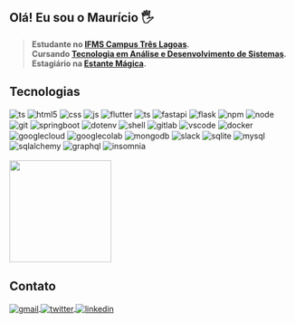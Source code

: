 ## Olá! Eu sou o Maurício 🖐️
>**Estudante no [IFMS Campus Três Lagoas](https://www.ifms.edu.br/campi/campus-tres-lagoas).** </br>
>**Cursando [Tecnologia em Análise e Desenvolvimento de Sistemas](https://www.ifms.edu.br/campi/campus-tres-lagoas/cursos/graduacao/analise-e-desenvolvimento-de-sistemas).** </br>
>**Estagiário na [Estante Mágica](https://estantemagica.com.br/).** </br>

## Tecnologias

<div>
  <img align="center" alt="ts" src="https://img.shields.io/badge/Python-3776AB?style=for-the-badge&logo=python&logoColor=3776AB&labelColor=white" />
  <img align="center" alt="html5" src="https://img.shields.io/badge/HTML5-E34F26?style=for-the-badge&logo=html5&logoColor=E34F26&labelColor=white" />
  <img align="center" alt="css" src="https://img.shields.io/badge/CSS3-1572B6?style=for-the-badge&logo=css3&logoColor=1572B6&labelColor=white" />
  <img align="center" alt="js" src="https://img.shields.io/badge/JavaScript-F7DF1E?style=for-the-badge&logo=javascript&logoColor=F7DF1E&labelColor=white" />
  <img align="center" alt="flutter" src="https://img.shields.io/badge/Flutter-white?style=for-the-badge&logo=flutter&logoColor=54C5F8&labelColor=white" />
  <img align="center" alt="ts" src="https://img.shields.io/badge/TypeScript-1572B6?style=for-the-badge&logo=typescript&logoColor=1572B6&labelColor=white" />
  <img align="center" alt="fastapi" src="https://img.shields.io/badge/FastAPI-3A9689?style=for-the-badge&logo=fastapi&logoColor=3A9689&labelColor=white" />
  <img align="center" alt="flask" src="https://img.shields.io/badge/Flask-FFFFFF?style=for-the-badge&logo=flask&logoColor=black&labelColor=white" />
  <img align="center" alt="npm" src="https://img.shields.io/badge/npm-E44238?style=for-the-badge&logo=npm&logoColor=E44238&labelColor=white" />
  <img align="center" alt="node" src="https://img.shields.io/badge/node-81CC2B?style=for-the-badge&logo=nodedotjs&logoColor=81CC2B&labelColor=white" />
  <img align="center" alt="git" src="https://img.shields.io/badge/git-F05033?style=for-the-badge&logo=git&logoColor=F05033&labelColor=white" />
  <img align="center" alt="springboot" src="https://img.shields.io/badge/spring boot-6DB33F?style=for-the-badge&logo=springboot&logoColor=6CB33E&color=white&labelColor=white" />
  <img align="center" alt="dotenv" src="https://img.shields.io/badge/env-ECD53F?style=for-the-badge&logo=dotenv&logoColor=ECD53F&labelColor=white" />
  <img align="center" alt="shell" src="https://img.shields.io/badge/shell-black?style=for-the-badge&logo=gnubash&logoColor=black&labelColor=white" />
  <img align="center" alt="gitlab" src="https://img.shields.io/badge/gitlab-E34124?style=for-the-badge&logo=gitlab&logoColor=E34124&labelColor=white" />
  <img align="center" alt="vscode" src="https://img.shields.io/badge/vscode-007ACC?style=for-the-badge&logo=visualstudiocode&logoColor=007ACC&labelColor=white" />
  <img align="center" alt="docker" src="https://img.shields.io/badge/docker-2496ED?style=for-the-badge&logo=docker&logoColor=2496ED&labelColor=white" />
  <img align="center" alt="googlecloud" src="https://img.shields.io/badge/google cloud-4285F4?style=for-the-badge&logo=googlecloud&logoColor=4285F4&labelColor=white" />
  <img align="center" alt="googlecolab" src="https://img.shields.io/badge/google colab-F9AB00?style=for-the-badge&logo=googlecolab&logoColor=F9AB00&labelColor=white" />
  <img align="center" alt="mongodb" src="https://img.shields.io/badge/mongodb-47A248?style=for-the-badge&logo=mongodb&logoColor=47A248&labelColor=white" />
  <img align="center" alt="slack" src="https://img.shields.io/badge/slack-4A154B?style=for-the-badge&logo=slack&logoColor=4A154B&labelColor=white" />
  <img align="center" alt="sqlite" src="https://img.shields.io/badge/sqlite-003B57?style=for-the-badge&logo=sqlite&logoColor=003B57&labelColor=white" />
  <img align="center" alt="mysql" src="https://img.shields.io/badge/mysql-4479A1?style=for-the-badge&logo=mysql&logoColor=4479A1&labelColor=white" />
  <img align="center" alt="sqlalchemy" src="https://img.shields.io/badge/sqlalchemy-D71F00?style=for-the-badge&logo=sqlalchemy&logoColor=D71F00&labelColor=white" />
  <img align="center" alt="graphql" src="https://img.shields.io/badge/graphql-E10098?style=for-the-badge&logo=graphql&logoColor=E10098&labelColor=white" />
  <img align="center" alt="insomnia" src="https://img.shields.io/badge/insomnia-4000BF?style=for-the-badge&logo=insomnia&logoColor=4000BF&labelColor=white" />
</div>

<br/>

<div align="left">
  <img height="180em" src="https://github-readme-stats.vercel.app/api/top-langs/?username=Mauricio-Silva&layout=compact&langs_count=8&theme=tokyonight&title_color=00f99f&text_color=ffffff&icon_color=1b7fcc"/>
</div>
  
 
## Contato

<div>
  <a href="sir.silvabmauricio@gmail.com">
    <img align="center" alt="gmail" src="https://img.shields.io/badge/Gmail-EA4335?style=for-the-badge&logo=gmail&logoColor=white" />
  </a>
  <a href="https://twitter.com/Maurcio77788085">
    <img align="center" alt="twitter" src="https://img.shields.io/badge/Twitter-1DA1F2?style=for-the-badge&logo=twitter&logoColor=white" />
  </a>
  <a href="https://www.linkedin.com/in/mauricio-silva-batista-0ba90322b/">
    <img align="center" alt="linkedin" src="https://img.shields.io/badge/LinkedIn-0A66C2?style=for-the-badge&logo=linkedin&logoColor=white" />
  </a>
</div>


